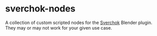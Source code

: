 # sverchok-nodes

A collection of custom scripted nodes for the [Sverchok](https://github.com/nortikin/sverchok) Blender plugin. They may or may not work for your given use case.
